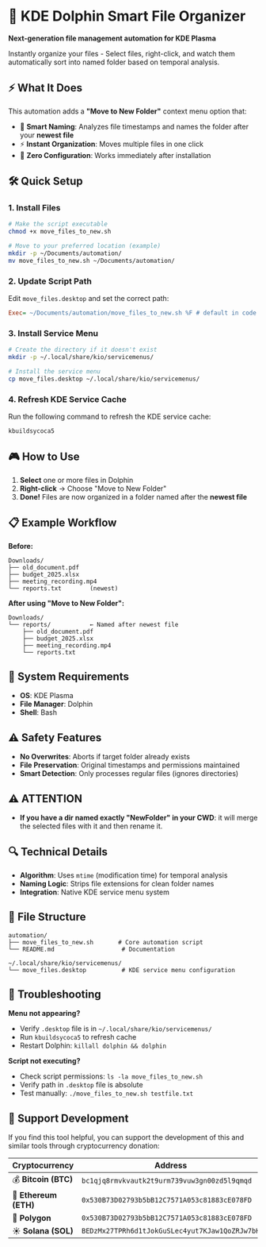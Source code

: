 # 🧠 KDE Dolphin Smart File Organizer

**Next-generation file management automation for KDE Plasma**

Instantly organize your files - Select files, right-click, and watch them automatically sort into named folder based on temporal analysis.

## ⚡ What It Does

This automation adds a **"Move to New Folder"** context menu option that:
- 🧠 **Smart Naming**: Analyzes file timestamps and names the folder after your **newest file**
- ⚡ **Instant Organization**: Moves multiple files in one click
- 🎯 **Zero Configuration**: Works immediately after installation

## 🛠️ Quick Setup

### 1. Install Files

```bash
# Make the script executable
chmod +x move_files_to_new.sh

# Move to your preferred location (example)
mkdir -p ~/Documents/automation/
mv move_files_to_new.sh ~/Documents/automation/
```

### 2. Update Script Path

Edit `move_files.desktop` and set the correct path:
```ini
Exec= ~/Documents/automation/move_files_to_new.sh %F # default in code
```

### 3. Install Service Menu

```bash
# Create the directory if it doesn't exist
mkdir -p ~/.local/share/kio/servicemenus/

# Install the service menu
cp move_files.desktop ~/.local/share/kio/servicemenus/
```

### 4. Refresh KDE Service Cache

Run the following command to refresh the KDE service cache:

```bash
kbuildsycoca5
```

## 🎮 How to Use

1. **Select** one or more files in Dolphin
2. **Right-click** → Choose "Move to New Folder"
3. **Done!** Files are now organized in a folder named after the **newest file**

## 📋 Example Workflow

**Before:**
```
Downloads/
├── old_document.pdf
├── budget_2025.xlsx
├── meeting_recording.mp4
└── reports.txt        (newest)
```

**After using "Move to New Folder":**
```
Downloads/
└── reports/           ← Named after newest file
    ├── old_document.pdf
    ├── budget_2025.xlsx
    ├── meeting_recording.mp4
    └── reports.txt
```

## 🔧 System Requirements

- **OS**: KDE Plasma
- **File Manager**: Dolphin
- **Shell**: Bash

## ⚠️ Safety Features

- **No Overwrites**: Aborts if target folder already exists
- **File Preservation**: Original timestamps and permissions maintained
- **Smart Detection**: Only processes regular files (ignores directories)

## ⚠️ ATTENTION

- **If you have a dir named exactly "NewFolder" in your CWD**: it will merge the selected files with it and then rename it.

## 🔍 Technical Details

- **Algorithm**: Uses `mtime` (modification time) for temporal analysis
- **Naming Logic**: Strips file extensions for clean folder names
- **Integration**: Native KDE service menu system

## 📁 File Structure

```
automation/
├── move_files_to_new.sh       # Core automation script
└── README.md                   # Documentation

~/.local/share/kio/servicemenus/
└── move_files.desktop          # KDE service menu configuration
```

## 🚨 Troubleshooting

**Menu not appearing?**
- Verify `.desktop` file is in `~/.local/share/kio/servicemenus/`
- Run `kbuildsycoca5` to refresh cache
- Restart Dolphin: `killall dolphin && dolphin`

**Script not executing?**
- Check script permissions: `ls -la move_files_to_new.sh`
- Verify path in `.desktop` file is absolute
- Test manually: `./move_files_to_new.sh testfile.txt`

## 💖 Support Development

If you find this tool helpful, you can support the development of this and similar tools through cryptocurrency donation:

| Cryptocurrency | Address |
|----------------|---------|
| 💰 **Bitcoin (BTC)** | `bc1qjq8rmvkvautk2t9urm739vuw3gn00zd5l9qmqd` |
| 💎 **Ethereum (ETH)** | `0x530B73D02793b5bB12C7571A053c81883cE078FD` |
| 🔷 **Polygon** | `0x530B73D02793b5bB12C7571A053c81883cE078FD` |
| ☀️ **Solana (SOL)** | `BEDzMx27TPRh6d1tJokGuSLec4yut7KJaw1QoZRJw7bH` |
